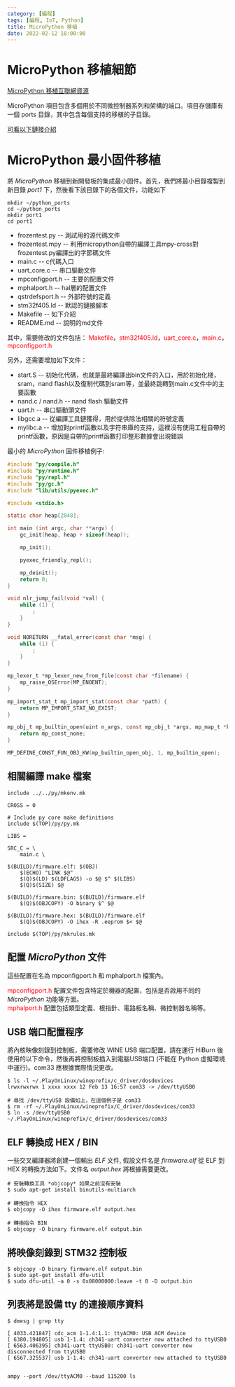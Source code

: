 ```yaml
---
category: [編程]
tags: [編程, IoT, Python]
title: MicroPython 移植
date: 2022-02-12 18:00:00
---
```


<style>
    table {
        width: 100%;
    }
</style>

# MicroPython 移植細節

[MicroPython 移植互聯網資源](https://docs.micropython.org/en/latest/develop/porting.html)

MicroPython 項目包含多個用於不同微控制器系列和架構的端口。項目存儲庫有一個 ports 目錄，其中包含每個支持的移植的子目錄。

[可看以下鏈接介紹](https://hkdickyko.github.io/編程/MicroPython)

# MicroPython 最小固件移植

將 *MicroPython* 移植到新開發板的集成最小固件。首先，我們將最小目錄複製到新目錄 *port1* 下，然後看下該目錄下的各個文件，功能如下

```shell
mkdir ~/python_ports
cd ~/python_ports
mkdir port1
cd port1
```

  - frozentest.py -- 測試用的源代碼文件
  - frozentest.mpy -- 利用micropython自帶的編譯工具mpy-cross對frozentest.py編譯出的字節碼文件
  - main.c -- c代碼入口
  - uart_core.c -- 串口驅動文件
  - mpconfigport.h -- 主要的配置文件
  - mphalport.h -- hal層的配置文件
  - qstrdefsport.h -- 外部符號的定義
  - stm32f405.ld -- 默認的鏈接腳本
  - Makefile -- 如下介紹
  - README.md -- 說明的md文件

其中，需要修改的文件包括：<font color="#FF0010"> Makefile</font>，<font color="#FF0010">stm32f405.ld</font>，<font color="#FF0010">uart_core.c</font>，<font color="#FF0010">main.c</font>，<font color="#FF0010">mpconfigport.h </font>

另外，还需要增加如下文件：

 - start.S -- 初始化代碼，也就是最終編譯出bin文件的入口，用於初始化棧，sram，nand flash以及復制代碼到sram等，並最終跳轉到main.c文件中的主要函數
 - nand.c / nand.h -- nand flash 驅動文件
 - uart.h -- 串口驅動頭文件
 - libgcc.a -- 從編譯工具鏈獲得，用於提供除法相關的符號定義
 - mylibc.a -- 增加對printf函數以及字符串庫的支持，這裡沒有使用工程自帶的printf函數，原因是自帶的printf函數打印整形數據會出現錯誤

最小的 *MicroPython* 固件移植例子:

```c
#include "py/compile.h"
#include "py/runtime.h"
#include "py/repl.h"
#include "py/gc.h"
#include "lib/utils/pyexec.h"

#include <stdio.h>

static char heap[2048];

int main (int argc, char **argv) {
    gc_init(heap, heap + sizeof(heap));

    mp_init();

    pyexec_friendly_repl();

    mp_deinit();
    return 0;
}

void nlr_jump_fail(void *val) {
    while (1) {
        ;
    }
}

void NORETURN __fatal_error(const char *msg) {
    while (1) {
        ;
    }
}

mp_lexer_t *mp_lexer_new_from_file(const char *filename) {
    mp_raise_OSError(MP_ENOENT);
}

mp_import_stat_t mp_import_stat(const char *path) {
    return MP_IMPORT_STAT_NO_EXIST;
}

mp_obj_t mp_builtin_open(uint n_args, const mp_obj_t *args, mp_map_t *kwargs) {
    return mp_const_none;
}

MP_DEFINE_CONST_FUN_OBJ_KW(mp_builtin_open_obj, 1, mp_builtin_open);

```

## 相關編譯 make 檔案

```
include ../../py/mkenv.mk

CROSS = 0

# Include py core make definitions
include $(TOP)/py/py.mk

LIBS =

SRC_C = \
    main.c \

$(BUILD)/firmware.elf: $(OBJ)
    $(ECHO) "LINK $@"
    $(Q)$(LD) $(LDFLAGS) -o $@ $^ $(LIBS)
    $(Q)$(SIZE) $@

$(BUILD)/firmware.bin: $(BUILD)/firmware.elf
    $(Q)$(OBJCOPY) -O binary $^ $@

$(BUILD)/firmware.hex: $(BUILD)/firmware.elf
    $(Q)$(OBJCOPY) -O ihex -R .eeprom $< $@

include $(TOP)/py/mkrules.mk
```

## 配置 *MicroPython* 文件  

這些配置在名為 mpconfigport.h 和 mphalport.h 檔案內。

<font color="#FF0010">mpconfigport.h</font> 配置文件包含特定於機器的配置，包括是否啟用不同的 *MicroPython* 功能等方面。  
<font color="#FF0010">mphalport.h</font> 配置包括類型定義、根指針、電路板名稱、微控制器名稱等。

## USB 端口配置程序

將內核映像刻錄到控制板，需要修改 WINE USB 端口配置，請在運行 HiBurn 後使用的以下命令，然後再將控制板插入到電腦USB端口 (不能在 Python 虛擬環境中運行)。com33 應根據實際情況更改。

```shell
$ ls -l ~/.PlayOnLinux/wineprefix/c_driver/dosdevices
lrwxrwxrwx 1 xxxx xxxx 12 Feb 13 16:57 com33 -> /dev/ttyUSB0

# 尋找 /dev/ttyUSB 設備如上，在這個例子是 com33 
$ rm -rf ~/.PlayOnLinux/wineprefix/C_driver/dosdevices/com33
$ ln -s /dev/ttyUSB0 ~/.PlayOnLinux/wineprefix/c_driver/dosdevices/com33

```

## ELF 轉換成 HEX / BIN

一些交叉編譯器將創建一個輸出 *ELF* 文件, 假設文件名是 *firmware.elf* 從 ELF 到 HEX 的轉換方法如下。文件名 *output.hex* 將根據需要更改。

```shell
# 安裝轉換工具 *objcopy* 如果之前沒有安裝
$ sudo apt-get install binutils-multiarch 

# 轉換指令 HEX
$ objcopy -O ihex firmware.elf output.hex

# 轉換指令 BIN
$ objcopy -O binary firmware.elf output.bin
```

## 將映像刻錄到 STM32 控制板

```shell
$ objcopy -O binary firmware.elf output.bin
$ sudo apt-get install dfu-util
$ sudo dfu-util -a 0 -s 0x08000000:leave -t 0 -D output.bin

```

## 列表將是設備 tty 的連接順序資料
```shell
$ dmesg | grep tty

[ 4033.421847] cdc_acm 1-1.4:1.1: ttyACM0: USB ACM device
[ 6380.194805] usb 1-1.4: ch341-uart converter now attached to ttyUSB0
[ 6563.406395] ch341-uart ttyUSB0: ch341-uart converter now disconnected from ttyUSB0
[ 6567.325537] usb 1-1.4: ch341-uart converter now attached to ttyUSB0


ampy --port /dev/ttyACM0 --baud 115200 ls

```